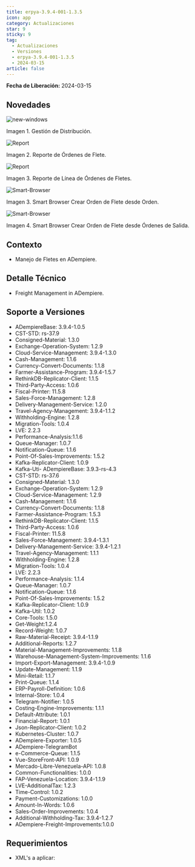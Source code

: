 ```yaml
---
title: erpya-3.9.4-001-1.3.5
icon: app
category: Actualizaciones
star: 9
sticky: 9
tag:
  - Actualizaciones
  - Versiones
  - erpya-3.9.4-001-1.3.5
  - 2024-03-15
article: false
---
```


**Fecha de Liberación:** 2024-03-15

## Novedades

![new-windows](/assets/img/downloads/updates/resources/erpya-3.9.4-001-1.3.5.png)

Imagen 1. Gestión de Distribución. 

![Report](/assets/img/downloads/updates/resources/freight-orders.png)

Imagen 2. Reporte de Órdenes de Flete.

![Report](/assets/img/downloads/updates/resources/freight-order-lines.png)

Imagen 3. Reporte de Línea de Órdenes de Fletes.

![Smart-Browser](/assets/img/downloads/updates/resources/create-freight-order-from-order.png)

Imagen 3. Smart Browser Crear Orden de Flete desde Orden.

![Smart-Browser](/assets/img/downloads/updates/resources/create-freight-order-from-outbound-order.png)

Imagen 4. Smart Browser Crear Orden de Flete desde Órdenes de Salida.

## Contexto

- Manejo de Fletes en ADempiere.

## Detalle Técnico

- Freight Management in ADempiere.

## Soporte a Versiones

- ADempiereBase: 3.9.4-1.0.5
- CST-STD: rs-37.9
- Consigned-Material: 1.3.0
- Exchange-Operation-System: 1.2.9
- Cloud-Service-Management: 3.9.4-1.3.0
- Cash-Management: 1.1.6
- Currency-Convert-Documents: 1.1.8
- Farmer-Assistance-Program: 3.9.4-1.5.7
- RethinkDB-Replicator-Client: 1.1.5
- Third-Party-Access: 1.0.6
- Fiscal-Printer: 11.5.8
- Sales-Force-Management: 1.2.8
- Delivery-Management-Service: 1.2.0
- Travel-Agency-Management: 3.9.4-1.1.2
- Withholding-Engine: 1.2.8
- Migration-Tools: 1.0.4
- LVE: 2.2.3
- Performance-Analysis:1.1.6
- Queue-Manager: 1.0.7
- Notification-Queue: 1.1.6
- Point-Of-Sales-Improvements: 1.5.2
- Kafka-Replicator-Client: 1.0.9
- Kafka-Uti- ADempiereBase: 3.9.3-rs-4.3
- CST-STD: rs-37.6
- Consigned-Material: 1.3.0
- Exchange-Operation-System: 1.2.9
- Cloud-Service-Management: 1.2.9
- Cash-Management: 1.1.6
- Currency-Convert-Documents: 1.1.8
- Farmer-Assistance-Program: 1.5.3
- RethinkDB-Replicator-Client: 1.1.5
- Third-Party-Access: 1.0.6
- Fiscal-Printer: 11.5.8
- Sales-Force-Management: 3.9.4-1.3.1
- Delivery-Management-Service: 3.9.4-1.2.1
- Travel-Agency-Management: 1.1.1
- Withholding-Engine: 1.2.8
- Migration-Tools: 1.0.4
- LVE: 2.2.3
- Performance-Analysis: 1.1.4
- Queue-Manager: 1.0.7
- Notification-Queue: 1.1.6
- Point-Of-Sales-Improvements: 1.5.2
- Kafka-Replicator-Client: 1.0.9
- Kafka-Util: 1.0.2
- Core-Tools: 1.5.0
- Get-Weight:1.2.4
- Record-Weight: 1.0.7
- Raw-Material-Receipt: 3.9.4-1.1.9
- Additional-Reports: 1.2.7
- Material-Management-Improvements: 1.1.8
- Warehouse-Management-System-Improvements: 1.1.6
- Import-Export-Management: 3.9.4-1.0.9
- Update-Management: 1.1.9
- Mini-Retail: 1.1.7
- Print-Queue: 1.1.4
- ERP-Payroll-Definition: 1.0.6
- Internal-Store: 1.0.4
- Telegram-Notifier: 1.0.5
- Costing-Engine-Improvements: 1.1.1
- Default-Attribute: 1.0.1
- Financial-Report: 1.0.1
- Json-Replicator-Client: 1.0.2
- Kubernetes-Cluster: 1.0.7
- ADempiere-Exporter: 1.0.5
- ADempiere-TelegramBot
- e-Commerce-Queue: 1.1.5
- Vue-StoreFront-API: 1.0.9
- Mercado-Libre-Venezuela-API: 1.0.8
- Common-Functionalities: 1.0.0
- FAP-Venezuela-Location: 3.9.4-1.1.9
- LVE-AdditionalTax: 1.2.3
- Time-Control: 1.0.2
- Payment-Customizations: 1.0.0
- Amount-In-Words: 1.0.6
- Sales-Order-Improvements: 1.0.4
- Additional-Withholding-Tax: 3.9.4-1.2.7
- ADempiere-Freight-Improvements:1.0.0

## Requerimientos

- XML's a aplicar:

